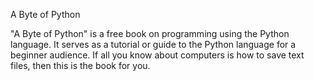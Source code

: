 A Byte of Python

"A Byte of Python" is a free book on programming using the Python language. It serves as a tutorial or guide to the Python
language for a beginner audience. If all you know about computers is how to save text files, then this is the book for you.

